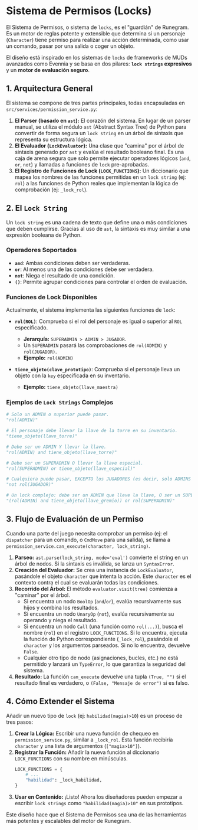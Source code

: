 # Sistema de Permisos (Locks)

El Sistema de Permisos, o sistema de `locks`, es el "guardián" de Runegram. Es un motor de reglas potente y extensible que determina si un personaje (`Character`) tiene permiso para realizar una acción determinada, como usar un comando, pasar por una salida o coger un objeto.

El diseño está inspirado en los sistemas de `locks` de frameworks de MUDs avanzados como Evennia y se basa en dos pilares: **`lock strings` expresivos** y un **motor de evaluación seguro**.

## 1. Arquitectura General

El sistema se compone de tres partes principales, todas encapsuladas en `src/services/permission_service.py`:

1.  **El Parser (basado en `ast`):** El corazón del sistema. En lugar de un parser manual, se utiliza el módulo `ast` (Abstract Syntax Tree) de Python para convertir de forma segura un `lock string` en un árbol de sintaxis que representa su estructura lógica.
2.  **El Evaluador (`LockEvaluator`):** Una clase que "camina" por el árbol de sintaxis generado por `ast` y evalúa el resultado booleano final. Es una caja de arena segura que solo permite ejecutar operadores lógicos (`and`, `or`, `not`) y llamadas a funciones de `lock` pre-aprobadas.
3.  **El Registro de Funciones de Lock (`LOCK_FUNCTIONS`):** Un diccionario que mapea los nombres de las funciones permitidas en un `lock string` (ej: `rol`) a las funciones de Python reales que implementan la lógica de comprobación (ej: `_lock_rol`).

## 2. El `Lock String`

Un `lock string` es una cadena de texto que define una o más condiciones que deben cumplirse. Gracias al uso de `ast`, la sintaxis es muy similar a una expresión booleana de Python.

### Operadores Soportados

*   **`and`**: Ambas condiciones deben ser verdaderas.
*   **`or`**: Al menos una de las condiciones debe ser verdadera.
*   **`not`**: Niega el resultado de una condición.
*   **`()`**: Permite agrupar condiciones para controlar el orden de evaluación.

### Funciones de Lock Disponibles

Actualmente, el sistema implementa las siguientes funciones de `lock`:

*   **`rol(ROL)`**: Comprueba si el rol del personaje es igual o superior al `ROL` especificado.
    *   **Jerarquía:** `SUPERADMIN > ADMIN > JUGADOR`.
    *   Un `SUPERADMIN` pasará las comprobaciones de `rol(ADMIN)` y `rol(JUGADOR)`.
    *   **Ejemplo:** `rol(ADMIN)`

*   **`tiene_objeto(clave_prototipo)`**: Comprueba si el personaje lleva un objeto con la `key` especificada en su inventario.
    *   **Ejemplo:** `tiene_objeto(llave_maestra)`

### Ejemplos de `Lock Strings` Complejos

```python
# Solo un ADMIN o superior puede pasar.
"rol(ADMIN)"

# El personaje debe llevar la llave de la torre en su inventario.
"tiene_objeto(llave_torre)"

# Debe ser un ADMIN Y llevar la llave.
"rol(ADMIN) and tiene_objeto(llave_torre)"

# Debe ser un SUPERADMIN O llevar la llave especial.
"rol(SUPERADMIN) or tiene_objeto(llave_especial)"

# Cualquiera puede pasar, EXCEPTO los JUGADORES (es decir, solo ADMINS y superiores).
"not rol(JUGADOR)"

# Un lock complejo: debe ser un ADMIN que lleve la llave, O ser un SUPERADMIN.
"(rol(ADMIN) and tiene_objeto(llave_gremio)) or rol(SUPERADMIN)"
```

## 3. Flujo de Evaluación de un Permiso

Cuando una parte del juego necesita comprobar un permiso (ej: el `dispatcher` para un comando, o `CmdMove` para una salida), se llama a `permission_service.can_execute(character, lock_string)`.

1.  **Parseo:** `ast.parse(lock_string, mode='eval')` convierte el string en un árbol de nodos. Si la sintaxis es inválida, se lanza un `SyntaxError`.
2.  **Creación del Evaluador:** Se crea una instancia de `LockEvaluator`, pasándole el objeto `character` que intenta la acción. Este `character` es el contexto contra el cual se evaluarán todas las condiciones.
3.  **Recorrido del Árbol:** El método `evaluator.visit(tree)` comienza a "caminar" por el árbol.
    *   Si encuentra un nodo `BoolOp` (`and`/`or`), evalúa recursivamente sus hijos y combina los resultados.
    *   Si encuentra un nodo `UnaryOp` (`not`), evalúa recursivamente su operando y niega el resultado.
    *   Si encuentra un nodo `Call` (una función como `rol(...)`), busca el nombre (`rol`) en el registro `LOCK_FUNCTIONS`. Si lo encuentra, ejecuta la función de Python correspondiente (`_lock_rol`), pasándole el `character` y los argumentos parseados. Si no lo encuentra, devuelve `False`.
    *   Cualquier otro tipo de nodo (asignaciones, bucles, etc.) no está permitido y lanzará un `TypeError`, lo que garantiza la seguridad del sistema.
4.  **Resultado:** La función `can_execute` devuelve una tupla `(True, "")` si el resultado final es verdadero, o `(False, "Mensaje de error")` si es falso.

## 4. Cómo Extender el Sistema

Añadir un nuevo tipo de `lock` (ej: `habilidad(magia)>10`) es un proceso de tres pasos:

1.  **Crear la Lógica:** Escribir una nueva función de chequeo en `permission_service.py`, similar a `_lock_rol`. Esta función recibiría `character` y una lista de argumentos (`["magia>10"]`).
2.  **Registrar la Función:** Añadir la nueva función al diccionario `LOCK_FUNCTIONS` con su nombre en minúsculas.
    ```python
    LOCK_FUNCTIONS = {
        # ...
        "habilidad": _lock_habilidad,
    }
    ```
3.  **Usar en Contenido:** ¡Listo! Ahora los diseñadores pueden empezar a escribir `lock strings` como `"habilidad(magia)>10"` en sus prototipos.

Este diseño hace que el Sistema de Permisos sea una de las herramientas más potentes y escalables del motor de Runegram.